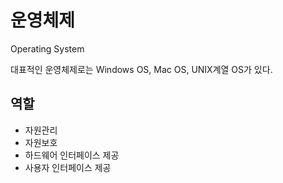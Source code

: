 # 운영체제


Operating System

대표적인 운영체제로는 Windows OS, Mac OS, UNIX계열 OS가 있다.

## 역할
- 자원관리
- 자원보호
- 하드웨어 인터페이스 제공
- 사용자 인터페이스 제공
